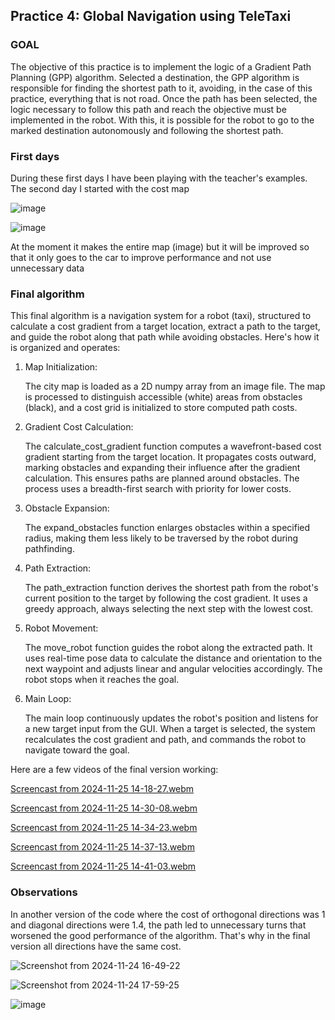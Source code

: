 
## Practice 4: Global Navigation using TeleTaxi

### GOAL

The objective of this practice is to implement the logic of a Gradient Path Planning (GPP) algorithm. Selected a destination, the GPP algorithm is responsible for finding the shortest path to it, avoiding, in the case of this practice, everything that is not road. Once the path has been selected, the logic necessary to follow this path and reach the objective must be implemented in the robot. With this, it is possible for the robot to go to the marked destination autonomously and following the shortest path.

### First days

During these first days I have been playing with the teacher's examples. The second day I started with the cost map

![image](https://github.com/user-attachments/assets/1ec4714f-a61a-46e7-b528-62769ae2cb82)

![image](https://github.com/user-attachments/assets/7a5e9df1-75ba-4471-a9c8-31eda1a35565)

At the moment it makes the entire map (image) but it will be improved so that it only goes to the car to improve performance and not use unnecessary data

### Final algorithm

This final algorithm is a navigation system for a robot (taxi), structured to calculate a cost gradient from a target location, extract a path to the target, and guide the robot along that path while avoiding obstacles. Here's how it is organized and operates:

1. Map Initialization:
   
   The city map is loaded as a 2D numpy array from an image file. The map is processed to distinguish accessible (white) areas from obstacles (black), and a cost grid is initialized to store computed path costs.

2. Gradient Cost Calculation:
   
   The calculate_cost_gradient function computes a wavefront-based cost gradient starting from the target location. It propagates costs outward, marking obstacles and expanding their influence after the gradient calculation. This ensures paths are planned around obstacles. The process uses a breadth-first search with priority for lower costs.

3. Obstacle Expansion:
   
   The expand_obstacles function enlarges obstacles within a specified radius, making them less likely to be traversed by the robot during pathfinding.

4. Path Extraction:
   
   The path_extraction function derives the shortest path from the robot's current position to the target by following the cost gradient. It uses a greedy approach, always selecting the next step with the lowest cost.

5. Robot Movement:
    
   The move_robot function guides the robot along the extracted path. It uses real-time pose data to calculate the distance and orientation to the next waypoint and adjusts linear and angular velocities accordingly. The robot stops when it reaches the goal.

6. Main Loop:
    
   The main loop continuously updates the robot's position and listens for a new target input from the GUI. When a target is selected, the system recalculates the cost gradient and path, and commands the robot to navigate toward the goal.

Here are a few videos of the final version working:

[Screencast from 2024-11-25 14-18-27.webm](https://github.com/user-attachments/assets/cae32769-540e-4523-aa2b-92ccde926b4a)

[Screencast from 2024-11-25 14-30-08.webm](https://github.com/user-attachments/assets/d47c7c6d-402d-4c59-8593-785abed87592)

[Screencast from 2024-11-25 14-34-23.webm](https://github.com/user-attachments/assets/7324cada-5f21-4d44-9feb-6adf54474a2e)

[Screencast from 2024-11-25 14-37-13.webm](https://github.com/user-attachments/assets/e8e58190-b4d6-4d0e-b89b-589b6a40f3b2)

[Screencast from 2024-11-25 14-41-03.webm](https://github.com/user-attachments/assets/f247cc05-ceef-4fee-b46c-52310205b679)

### Observations

In another version of the code where the cost of orthogonal directions was 1 and diagonal directions were 1.4, the path led to unnecessary turns that worsened the good performance of the algorithm. That's why in the final version all directions have the same cost.

![Screenshot from 2024-11-24 16-49-22](https://github.com/user-attachments/assets/fc9ae9b7-8894-4589-8971-256415c5d5fd)

![Screenshot from 2024-11-24 17-59-25](https://github.com/user-attachments/assets/63dd72bb-45f0-4248-8365-1b338d909273)

![image](https://github.com/user-attachments/assets/db2a4186-155b-4d0f-a50b-8ab2d595c9ad)

